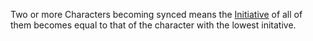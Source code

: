 Two or more Characters becoming synced means the [Initiative](Initiative) of all of them becomes equal to that of the character with the lowest initative.